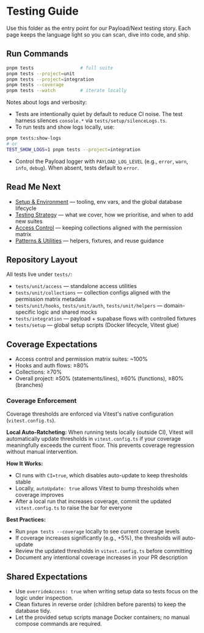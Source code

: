 # Testing Guide

Use this folder as the entry point for our Payload/Next testing story. Each page keeps the language light so you can scan, dive into code, and ship.

## Run Commands

```bash
pnpm tests                 # full suite
pnpm tests --project=unit
pnpm tests --project=integration
pnpm tests --coverage
pnpm tests --watch         # iterate locally
```

Notes about logs and verbosity:

- Tests are intentionally quiet by default to reduce CI noise. The test harness silences `console.*` via `tests/setup/silenceLogs.ts`.
- To run tests and show logs locally, use:

```bash
pnpm tests:show-logs
# or
TEST_SHOW_LOGS=1 pnpm tests --project=integration
```

- Control the Payload logger with `PAYLOAD_LOG_LEVEL` (e.g., `error`, `warn`, `info`, `debug`). When absent, tests default to `error`.

## Read Me Next

- [Setup & Environment](./setup.md) — tooling, env vars, and the global database lifecycle
- [Testing Strategy](./strategy.md) — what we cover, how we prioritise, and when to add new suites
- [Access Control](./access-control.md) — keeping collections aligned with the permission matrix
- [Patterns & Utilities](./patterns.md) — helpers, fixtures, and reuse guidance

## Repository Layout

All tests live under `tests/`:

- `tests/unit/access` — standalone access utilities
- `tests/unit/collections` — collection configs aligned with the permission matrix metadata
- `tests/unit/hooks`, `tests/unit/auth`, `tests/unit/helpers` — domain-specific logic and shared mocks
- `tests/integration` — payload + supabase flows with controlled fixtures
- `tests/setup` — global setup scripts (Docker lifecycle, Vitest glue)

## Coverage Expectations

- Access control and permission matrix suites: ~100%
- Hooks and auth flows: ≥80%
- Collections: ≥70%
- Overall project: ≥50% (statements/lines), ≥60% (functions), ≥80% (branches)

### Coverage Enforcement

Coverage thresholds are enforced via Vitest's native configuration (`vitest.config.ts`).

**Local Auto-Ratcheting:**
When running tests locally (outside CI), Vitest will automatically update thresholds in `vitest.config.ts` if your coverage meaningfully exceeds the current floor. This prevents coverage regression without manual intervention.

**How It Works:**
- CI runs with `CI=true`, which disables auto-update to keep thresholds stable
- Locally, `autoUpdate: true` allows Vitest to bump thresholds when coverage improves
- After a local run that increases coverage, commit the updated `vitest.config.ts` to raise the bar for everyone

**Best Practices:**
- Run `pnpm tests --coverage` locally to see current coverage levels
- If coverage increases significantly (e.g., +5%), the thresholds will auto-update
- Review the updated thresholds in `vitest.config.ts` before committing
- Document any intentional coverage increases in your PR description

## Shared Expectations

- Use `overrideAccess: true` when writing setup data so tests focus on the logic under inspection.
- Clean fixtures in reverse order (children before parents) to keep the database tidy.
- Let the provided setup scripts manage Docker containers; no manual compose commands are required.
